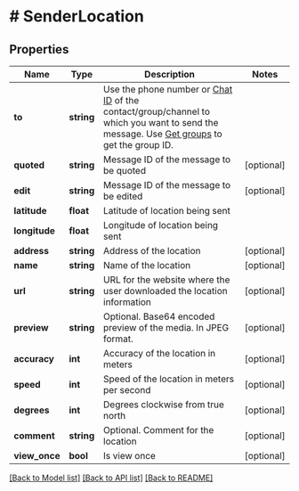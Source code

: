 # # SenderLocation

## Properties

Name | Type | Description | Notes
------------ | ------------- | ------------- | -------------
**to** | **string** | Use the phone number or [Chat ID](https://support.whapi.cloud/help-desk/faq/chat-id.-what-is-it-and-how-to-get-it) of the contact/group/channel to which you want to send the message. Use [Get groups](https://whapi.readme.io/reference/getgroups) to get the group ID. |
**quoted** | **string** | Message ID of the message to be quoted | [optional]
**edit** | **string** | Message ID of the message to be edited | [optional]
**latitude** | **float** | Latitude of location being sent |
**longitude** | **float** | Longitude of location being sent |
**address** | **string** | Address of the location | [optional]
**name** | **string** | Name of the location | [optional]
**url** | **string** | URL for the website where the user downloaded the location information | [optional]
**preview** | **string** | Optional. Base64 encoded preview of the media. In JPEG format. | [optional]
**accuracy** | **int** | Accuracy of the location in meters | [optional]
**speed** | **int** | Speed of the location in meters per second | [optional]
**degrees** | **int** | Degrees clockwise from true north | [optional]
**comment** | **string** | Optional. Comment for the location | [optional]
**view_once** | **bool** | Is view once | [optional]

[[Back to Model list]](../../README.md#models) [[Back to API list]](../../README.md#endpoints) [[Back to README]](../../README.md)
